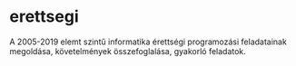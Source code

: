 # erettsegi
A 2005-2019 elemt szintű informatika érettségi programozási feladatainak megoldása, követelmények összefoglalása, gyakorló feladatok.
